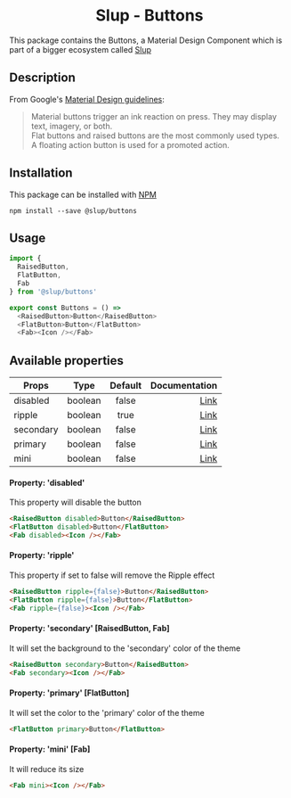<demo gif>

<h1 align='center'>Slup - Buttons</h1>

This package contains the Buttons, a Material Design Component which is part of a bigger ecosystem called [Slup](https://github.com/gejsi/material)

## Description
From Google's [Material Design guidelines](https://material.io/guidelines):
<blockquote>
  Material buttons trigger an ink reaction on press. They may display text, imagery, or both.
  <br />
  Flat buttons and raised buttons are the most commonly used types.
  <br />
  A floating action button is used for a promoted action.
</blockquote>

## Installation
This package can be installed with [NPM](http://npmjs.com/)
```
npm install --save @slup/buttons
```

## Usage
```js
import {
  RaisedButton,
  FlatButton,
  Fab
} from '@slup/buttons'

export const Buttons = () =>
  <RaisedButton>Button</RaisedButton>
  <FlatButton>Button</FlatButton>
  <Fab><Icon /></Fab>
```

## Available properties
| Props       |    Type       |    Default       | Documentation          |
|-------------|:-------------:|:-------------:|------:                    |
| disabled    |  boolean      |  false      | [Link](#property-disabled)  |
| ripple      |  boolean      |  true      |[Link](#property-ripple)      |
| secondary   |  boolean      |  false      |[Link](#property-property-secondary-raisedbutton-fab) |
| primary     |  boolean      |  false      |[Link](#property-primary-flatbutton)   |
| mini        |  boolean      |  false      |[Link](#property-mini-fab)  |

#### Property: 'disabled'
This property will disable the button
```html
<RaisedButton disabled>Button</RaisedButton>
<FlatButton disabled>Button</FlatButton>
<Fab disabled><Icon /></Fab>
```

#### Property: 'ripple'
This property if set to false will remove the Ripple effect
```html
<RaisedButton ripple={false}>Button</RaisedButton>
<FlatButton ripple={false}>Button</FlatButton>
<Fab ripple={false}><Icon /></Fab>
```

#### Property: 'secondary' [RaisedButton, Fab]
It will set the background to the 'secondary' color of the theme
```html
<RaisedButton secondary>Button</RaisedButton>
<Fab secondary><Icon /></Fab>
```

#### Property: 'primary' [FlatButton]

It will set the color to the 'primary' color of the theme
```html
<FlatButton primary>Button</FlatButton>
```

#### Property: 'mini' [Fab]
It will reduce its size
```html
<Fab mini><Icon /></Fab>
```

